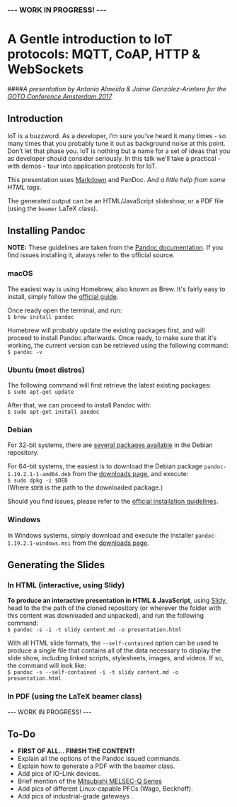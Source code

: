 ### --- WORK IN PROGRESS! ---

# A Gentle introduction to IoT protocols: MQTT, CoAP, HTTP & WebSockets

####_A presentation by Antonio Almeida & Jaime González-Arintero for the [GOTO Conference Amsterdam 2017](https://gotoams.nl/2017/sessions/126)._

## Introduction

IoT is a buzzword. As a developer, I’m sure you’ve heard it many times - so many times that you probably tune it out as background noise at this point. Don’t let that phase you. IoT is nothing but a name for a set of ideas that you as developer should consider seriously. In this talk we'll take a practical - with demos - tour into application protocols for IoT.

This presentation uses [Markdown](https://en.wikipedia.org/wiki/Markdown) and PanDoc. _And a little help from some HTML tags._

The generated output can be an HTML/JavaScript slideshow, or a PDF file (using the `beamer` LaTeX class).

## Installing Pandoc

**NOTE:** These guidelines are taken from the [Pandoc documentation](http://pandoc.org/installing.html). If you find issues installing it, always refer to the official source.

### macOS

The easiest way is using Homebrew, also known as Brew. It's fairly easy to install, simply follow the [official guide](https://brew.sh).

Once ready open the terminal, and run:  
`$ brew install pandoc`

Homebrew will probably update the existing packages first, and will proceed to install Pandoc afterwards. Once ready, to make sure that it's working, the current version can be retrieved using the following command:  
`$ pandoc -v`

### Ubuntu (most distros)

The following command will first retrieve the latest existing packages:  
`$ sudo apt-get update`

After that, we can proceed to install Pandoc with:  
`$ sudo apt-get install pandoc`

### Debian

For 32-bit systems, there are [several packages available](https://packages.debian.org/search?keywords=pandoc) in the Debian repository.

For 64-bit systems, the easiest is to download the Debian package `pandoc-1.19.2.1-1-amd64.deb` from the [downloads page](https://github.com/jgm/pandoc/releases/tag/1.19.2.1), and execute:  
`$ sudo dpkg -i $DEB`  
(Where `$DEB` is the path to the downloaded package.)

Should you find issues, please refer to the [official installation guidelines](http://pandoc.org/installing.html).

### Windows

In Windows systems, simply download and execute the installer `pandoc-1.19.2.1-windows.msi` from the [downloads page](https://github.com/jgm/pandoc/releases/tag/1.19.2.1).

## Generating the Slides

### In HTML (interactive, using Slidy)

**To produce an interactive presentation in HTML & JavaScript**, using [Slidy](https://www.w3.org/Talks/Tools/Slidy2/#(1)), head to the the path of the cloned repository (or wherever the folder with this content was downloaded and unpacked), and run the following command:   
`$ pandoc -s -i -t slidy content.md -o presentation.html`

With all HTML slide formats, the `--self-contained` option can be used to produce a single file that contains all of the data necessary to display the slide show, including linked scripts, stylesheets, images, and videos. If so, the command will look like:  
`$ pandoc -s --self-contained -i -t slidy content.md -o presentation.html`

### In PDF (using the LaTeX beamer class)

--- WORK IN PROGRESS! ---

## To-Do

* **FIRST OF ALL... FINISH THE CONTENT!**
* Explain all the options of the Pandoc issued commands.
* Explain how to generate a PDF with the beamer class.
* Add pics of IO-Link devices.
* Brief mention of the [Mitsubishi MELSEC-Q Series](http://www.mitsubishielectric.com/fa/products/cnt/plcq/items/)
* Add pics of different Linux-capable PFCs (Wago, Beckhoff).
* Add pics of industrial-grade gateways .